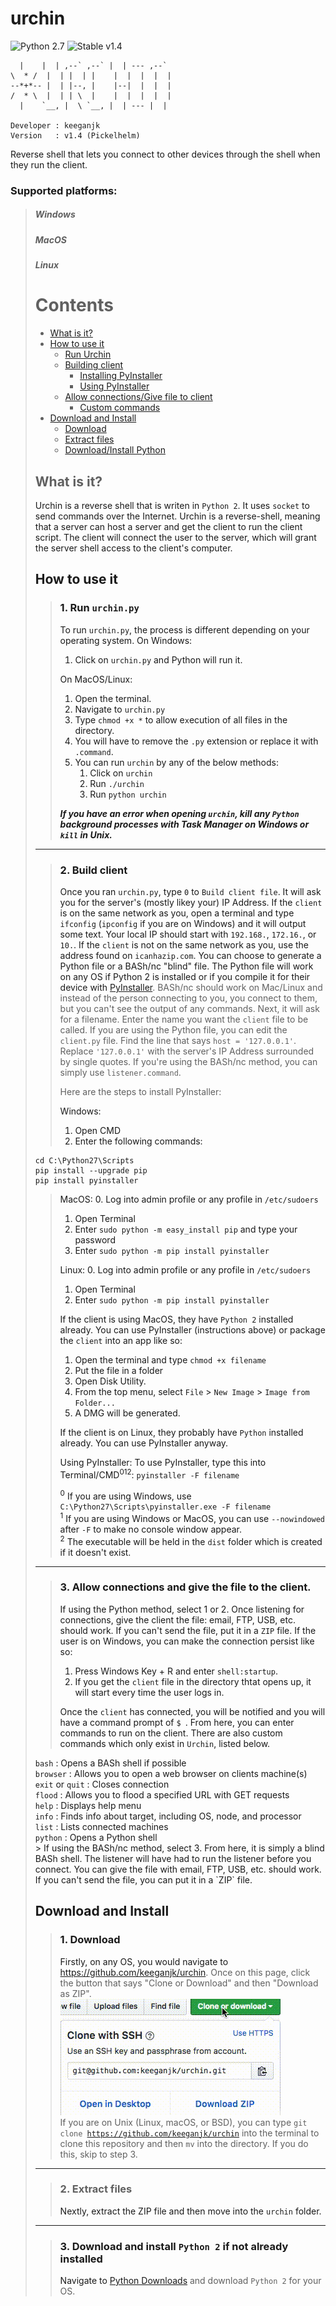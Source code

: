# urchin
![Python 2.7](https://img.shields.io/badge/python-v2.7-blue.svg) ![Stable v1.4](https://img.shields.io/badge/stable-v1.4-orange.svg)

 ~~~
   |    |  | ,--` ,--` |  | --- ,--`
\  * /  |  | |  | |    |  |  |  |  |
--*+*-- |  | |--, |    |--|  |  |  |
/  * \  |  | | \  |    |  |  |  |  |
   |    `__, |  \ `__, |  | --- |  |

Developer : keeganjk
Version   : v1.4 (Pickelhelm)
~~~
 
Reverse shell that lets you connect to other devices through the shell when they run the client.
 
### Supported platforms:
> <h5>Windows</h5>
> <h5>MacOS</h5>
> <h5>Linux</h5

# Contents
- [What is it?](#what-is-it)
- [How to use it](#use)
  - [Run Urchin](#run-urchin)
  - [Building client](#build)
    - [Installing PyInstaller](#dipyinstaller)
    - [Using PyInstaller](#piuse)
  - [Allow connections/Give file to client](#listen)
    - [Custom commands](#custom-cmd)
- [Download and Install](#dli)
  - [Download](#dl)
  - [Extract files](#extract)
  - [Download/Install Python](#dlipy)
 
## What is it? <a id="what-is-it">
Urchin is a reverse shell that is writen in `Python 2`. It uses `socket` to send commands over the Internet. Urchin is a reverse-shell, meaning that a server can host a server and get the client to run the client script. The client will connect the user to the server, which will grant the server shell access to the client's computer.
 
## How to use it <a id="use"> 
 
> ### 1. Run `urchin.py` <a id="run-urchin">
> To run `urchin.py`, the process is different depending on your operating system.
> On Windows:
>   1. Click on `urchin.py` and Python will run it.
>
> On MacOS/Linux:
>   1. Open the terminal.
>   2. Navigate to `urchin.py`
>   3. Type `chmod +x *` to allow e`x`ecution of all files in the directory.
>   4. You will have to remove the `.py` extension or replace it with `.command`.
>   5. You can run `urchin` by any of the below methods:
>        1. Click on `urchin`
>        2. Run `./urchin`
>        3. Run `python urchin` <br/>
>
> <i><b>If you have an error when opening `urchin`, kill any `Python` background processes with Task Manager on Windows or `kill` in Unix.</b></i>

<hr>

> ### 2. Build client <a id="build">
> Once you ran `urchin.py`, type `0` to `Build client file`. It will ask you for the server's (mostly likey your) IP Address. If the `client` is on the same network as you, open a terminal and type `ifconfig` (`ipconfig` if you are on Windows) and it will output some text. Your local IP should start with `192.168.`, `172.16.`, or `10.`.  If the `client` is not on the same network as you, use the address found on `icanhazip.com`.
> You can choose to generate a Python file or a BASh/nc "blind" file. The Python file will work on any OS if Python 2 is installed or if you compile it for their device with [PyInstaller](http://www.pyinstaller.org/ "Pyinstaller"). BASh/nc should work on Mac/Linux and instead of the person connecting to you, you connect to them, but you can't see the output of any commands.
> Next, it will ask for a filename. Enter the name you want the `client` file to be called.
> If you are using the Python file, you can edit the `client.py` file. Find the line that says `host = '127.0.0.1'`. Replace `'127.0.0.1'` with  the server's IP Address surrounded by single quotes. If you're using the BASh/nc method, you can simply use `listener.command`.
> 
> Here are the steps to install PyInstaller: <a id="dipyinstaller">
>
> Windows:
> 1. Open CMD
> 2. Enter the following commands:
~~~
cd C:\Python27\Scripts
pip install --upgrade pip
pip install pyinstaller
~~~
>             
> MacOS:
> 0. Log into admin profile or any profile in `/etc/sudoers`
> 1. Open Terminal
> 2. Enter `sudo python -m easy_install pip` and type your password
> 3. Enter `sudo python -m pip install pyinstaller`
>
> Linux:
> 0. Log into admin profile or any profile in `/etc/sudoers`
> 1. Open Terminal
> 2. Enter `sudo python -m pip install pyinstaller`
>
> If the client is using MacOS, they have `Python 2` installed already. You can use PyInstaller (instructions above) or package the `client` into an app like so:<br/>
>
> 1. Open the terminal and type `chmod +x filename`<br/>
> 2. Put the file in a folder<br/>
> 3. Open Disk Utility.<br/>
> 4. From the top menu, select `File` > `New Image` > `Image from Folder...`<br/>
> 5. A DMG will be generated.<br/>
> 
> If the client is on Linux, they probably have `Python` installed already. You can use PyInstaller anyway. <br />
>
> Using PyInstaller: <a id="piuse">
>     To use PyInstaller, type this into Terminal/CMD<sup>0</sup><sup>1</sup><sup>2</sup>:
>          `pyinstaller -F filename`
>
> <sup>0</sup> If you are using Windows, use `C:\Python27\Scripts\pyinstaller.exe -F filename` <br/>
> <sup>1</sup> If you are using Windows or MacOS, you can use `--nowindowed` after `-F` to make no console window appear. <br/>
> <sup>2</sup> The executable will be held in the `dist` folder which is created if it doesn't exist.
 
<hr>
 
> ### 3. Allow connections and give the file to the client. <a id="listen">
> If using the Python method, select 1 or 2. Once listening for connections, give the client the file: email, FTP, USB, etc. should work. If you can't send the file, put it in a `ZIP` file.
> If the user is on Windows, you can make the connection persist like so:
> 1. Press Windows Key + R and enter `shell:startup`.
> 2. If you get the `client` file in the directory thtat opens up, it will start every time the user logs in.
>
> Once the `client` has connected, you will be notified and you will have a command prompt of `$ `.
> From here, you can enter commands to run on the client. There are also custom commands which only exist in `Urchin`, listed below.
<a id="custom-cmd">
<code>bash</code> : Opens a BASh shell if possible <br/>
<code>browser</code> : Allows you to open a web browser on clients machine(s) <br/>
<code>exit</code> or <code>quit</code> : Closes connection <br/>
<code>flood</code> : Allows you to flood a specified URL with GET requests <br/>
<code>help</code> : Displays help menu <br/>
<code>info</code> : Finds info about target, including OS, node, and processor <br/>
<code>list</code> : Lists connected machines <br/>
<code>python</code> : Opens a Python shell <br/>
> If using the BASh/nc method, select 3. From here, it is simply a blind BASh shell. The listener will have had to run the listener before you connect. You can give the file with email, FTP, USB, etc. should work. If you can't send the file, you can put it in a `ZIP` file.

## Download and Install <a id="dli">
> ### 1. Download <a id="dl">
> Firstly, on any OS, you would navigate to https://github.com/keeganjk/urchin. Once on this page, click the button that says "Clone or Download" and then "Download as ZIP".
> <br />
> ![Clone or Download](https://github.com/keeganjk/urchin/blob/master/img/clone%20or%20download.gif?raw=true "")
> <br /> If you are on Unix (Linux, macOS, or BSD), you can type <code>git clone https://github.com/keeganjk/urchin</code> into the terminal to 
> clone this repository and then <code>mv</code> into the directory. If you do this, skip to step 3.

<hr>

> ### 2. Extract files <a id="extract">
> Nextly, extract the ZIP file and then move into the `urchin` folder.

<hr>

> ### 3. Download and install `Python 2` if not already installed <a id="dlipy">
> Navigate to [Python Downloads](https://www.python.org/downloads/release/python-2713) and download `Python 2` for your OS.
